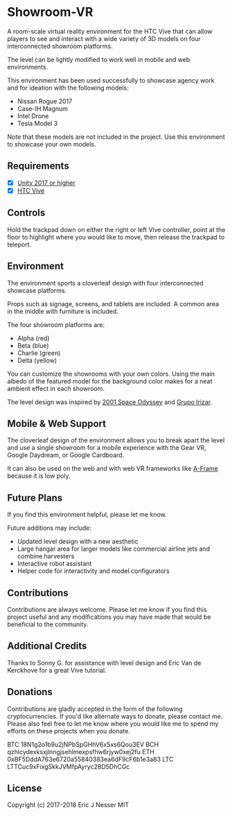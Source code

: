 Showroom-VR
=====

A room-scale virtual reality environment for the HTC Vive that can allow players to see and interact with a wide variety of 3D models on four interconnected showroom platforms.

The level can be lightly modified to work well in mobile and web environments.

This environment has been used successfully to showcase agency work and for ideation with the following models:
- Nissan Rogue 2017
- Case-IH Magnum
- Intel Drone
- Tesla Model 3

Note that these models are not included in the project. Use this environment to showcase your own models.

## Requirements

- [x] [Unity 2017 or higher](https://unity3d.com/)
- [x] [HTC Vive](https://www.vive.com/)

## Controls

Hold the trackpad down on either the right or left Vive controller, point at the floor to highlight where you would like to move, then release the trackpad to teleport.

## Environment

The environment sports a cloverleaf design with four interconnected showcase platforms.

Props such as signage, screens, and tablets are included. A common area in the middle with furniture is included.

The four showroom platforms are:
- Alpha (red)
- Beta (blue)
- Charlie (green)
- Delta (yellow)

You can customize the showrooms with your own colors. Using the main albedo of the featured model for the background color makes for a neat ambient effect in each showroom.

The level design was inspired by [2001 Space Odyssey](http://www.imdb.com/title/tt0062622/) and [Grupo Irizar](https://www.linkedin.com/pulse/dupont-corian-shapes-new-futuristic-headquarter-showroom-greco/).

## Mobile & Web Support

The cloverleaf design of the environment allows you to break apart the level and use a single showroom for a mobile experience with the Gear VR, Google Daydream, or Google Cardboard.

It can also be used on the web and with web VR frameworks like [A-Frame](https://aframe.io/) because it is low poly.

## Future Plans

If you find this environment helpful, please let me know.

Future additions may include:
- Updated level design with a new aesthetic
- Large hangar area for larger models like commercial airline jets and combine harvesters
- Interactive robot assistant
- Helper code for interactivity and model configurators

## Contributions

Contributions are always welcome. Please let me know if you find this project useful and any modifications you may have made that would be beneficial to the community.

## Additional Credits

Thanks to Sonny G. for assistance with level design and Eric Van de Kerckhove for a great Vive tutorial.

## Donations

Contributions are gladly accepted in the form of the following cryptocurrencies. If you'd like alternate ways to donate, please contact me. Please also feel free to let me know where you would like me to spend my efforts on these projects when you donate.

BTC 18N1g2o1b9u2jNPbSpGHhV6x5xs6Qou3EV
BCH qzhlcydexksxjlnngjsehlmexpsfhw6rjyw0xej2fu
ETH 0xBF5DddA763e6720a55840383ea6dF9cF6b1e3a83
LTC LTTCuc9xFixgSkkJVMfpAyryc28D5DhCGc

## License
Copyright (c) 2017-2018 Eric J Nesser MIT
